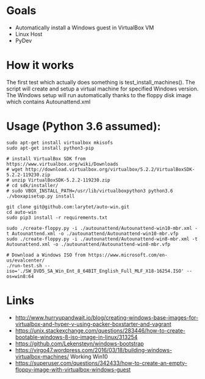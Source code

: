 
# Goals

*  Automatically install a Windows guest in VirtualBox VM 
*  Linux Host
*  PyDev

# How it works

The first test which actually does something is test_install_machines(). The script will create and setup a virtual machine for specified 
Windows version. The Windows setup will run automatically thanks to the floppy disk image which contains Autounattend.xml 

# Usage (Python 3.6 assumed):

	sudo apt-get install virtualbox mkisofs
	sudo apt-get install python3-pip
	
	# install VirtualBox SDK from https://www.virtualbox.org/wiki/Downloads
	# wget http://download.virtualbox.org/virtualbox/5.2.2/VirtualBoxSDK-5.2.2-119230.zip
	# unzip VirtualBoxSDK-5.2.2-119230.zip
	# cd sdk/installer/
	# sudo VBOX_INSTALL_PATH=/usr/lib/virtualboxpython3 python3.6 ./vboxapisetup.py install
 
	git clone git@github.com:larytet/auto-win.git
	cd auto-win
	sudo pip3 install -r requirements.txt
	
	sudo ./create-floppy.py -i ./autounattend/Autounattend-win10-mbr.xml -t Autounattend.xml -o ./autounattend/Autounattend-win10-mbr.vfp
	sudo ./create-floppy.py -i ./autounattend/Autounattend-win8-mbr.xml -t Autounattend.xml -o ./autounattend/Autounattend-win8-mbr.vfp
	
	# Download a Windows ISO from https://www.microsoft.com/en-us/evalcenter/
	./run-test.sh --iso='./SW_DVD5_SA_Win_Ent_8_64BIT_English_Full_MLF_X18-16254.ISO' --os=win8:64 
	
	
	
# Links

* http://www.hurryupandwait.io/blog/creating-windows-base-images-for-virtualbox-and-hyper-v-using-packer-boxstarter-and-vagrant
* https://unix.stackexchange.com/questions/283446/how-to-create-bootable-windows-8-iso-image-in-linux/313254
* https://github.com/Lekensteyn/windows-bootstrap
* https://virgo47.wordpress.com/2016/03/18/building-windows-virtualbox-machines/  Working Win10
* https://superuser.com/questions/342433/how-to-create-an-empty-floppy-image-with-virtualbox-windows-guest

